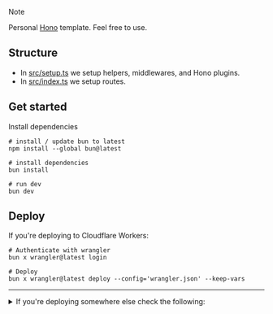 > [!NOTE]
> Personal [Hono](https://hono.dev) template. Feel free to use.

## Structure

- In [src/setup.ts](./src/setup.ts) we setup helpers, middlewares, and Hono plugins.
- In [src/index.ts](./src/index.ts) we setup routes.

## Get started

Install dependencies

```shell
# install / update bun to latest
npm install --global bun@latest

# install dependencies
bun install

# run dev
bun dev
```

## Deploy

If you're deploying to Cloudflare Workers:

```shell
# Authenticate with wrangler
bun x wrangler@latest login

# Deploy
bun x wrangler@latest deploy --config='wrangler.json' --keep-vars
```

____

<details>
<summary>
If you're deploying somewhere else check the following:
</summary>

1. Remove Cloudflare Workers specific files:
    ```shell
    rm .dev.vars .dev.vars.example wrangler.json
    ```
2. Uninstall `@cloudflare/workers-types`:
    ```shell
    bun remove @cloudflare/workers-types
    ```
3. Replace `hono/cloudflare-workers` in [src/setup.ts](./src/setup.ts) with the [appropriate adapter](https://hono.dev/docs/helpers/conninfo#conninfo-helper) for your deployment target
4. Remove `@cloudflare/workers-types` from `"types"` array in [tsconfig.json](./tsconfig.json)
5. Check [hono.dev](https://hono.dev/docs/getting-started/basic) for deployment instructions

</details>
